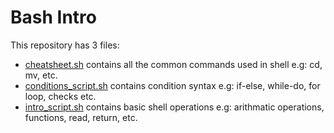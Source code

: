 # Bash Intro
This repository has 3 files: 
- [cheatsheet.sh](cheatsheet.sh) contains all the common commands used in shell e.g: cd, mv, etc.
- [conditions_script.sh](conditions_script.sh) contains condition syntax e.g: if-else, while-do, for loop, checks etc.
- [intro_script.sh](intro_script.sh) contains basic shell operations e.g: arithmatic operations, functions, read, return, etc.
